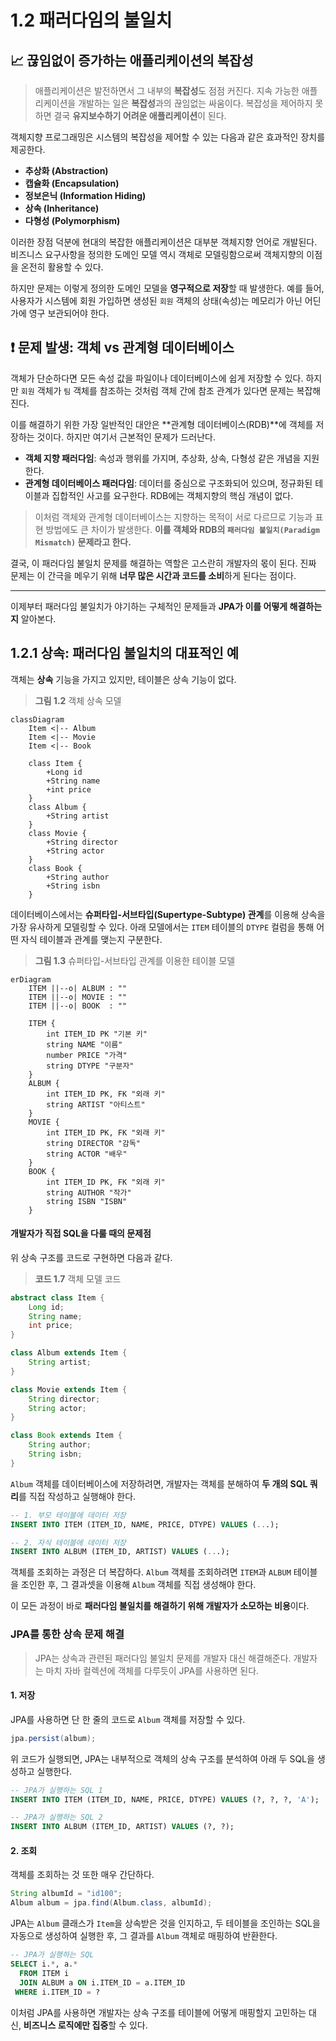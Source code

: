 # 1.2 패러다임의 불일치

## 📈 끊임없이 증가하는 애플리케이션의 복잡성

> 애플리케이션은 발전하면서 그 내부의 **복잡성**도 점점 커진다.
> 지속 가능한 애플리케이션을 개발하는 일은 **복잡성**과의 끊임없는 싸움이다.
> 복잡성을 제어하지 못하면 결국 **유지보수하기 어려운 애플리케이션**이 된다.

객체지향 프로그래밍은 시스템의 복잡성을 제어할 수 있는 다음과 같은 효과적인 장치를 제공한다.

-   **추상화 (Abstraction)**
-   **캡슐화 (Encapsulation)**
-   **정보은닉 (Information Hiding)**
-   **상속 (Inheritance)**
-   **다형성 (Polymorphism)**

이러한 장점 덕분에 현대의 복잡한 애플리케이션은 대부분 객체지향 언어로 개발된다. 비즈니스 요구사항을 정의한 도메인 모델 역시 객체로 모델링함으로써 객체지향의 이점을 온전히 활용할 수 있다.

하지만 문제는 이렇게 정의한 도메인 모델을 **영구적으로 저장**할 때 발생한다. 예를 들어, 사용자가 시스템에 회원 가입하면 생성된 `회원` 객체의 상태(속성)는 메모리가 아닌 어딘가에 영구 보관되어야 한다.

## ❗ 문제 발생: 객체 vs 관계형 데이터베이스

객체가 단순하다면 모든 속성 값을 파일이나 데이터베이스에 쉽게 저장할 수 있다. 하지만 `회원` 객체가 `팀` 객체를 참조하는 것처럼 객체 간에 참조 관계가 있다면 문제는 복잡해진다.

이를 해결하기 위한 가장 일반적인 대안은 **관계형 데이터베이스(RDB)**에 객체를 저장하는 것이다. 하지만 여기서 근본적인 문제가 드러난다.

*   **객체 지향 패러다임**: 속성과 행위를 가지며, 추상화, 상속, 다형성 같은 개념을 지원한다.
*   **관계형 데이터베이스 패러다임**: 데이터를 중심으로 구조화되어 있으며, 정규화된 테이블과 집합적인 사고를 요구한다. RDB에는 객체지향의 핵심 개념이 없다.

> 이처럼 객체와 관계형 데이터베이스는 지향하는 목적이 서로 다르므로 기능과 표현 방법에도 큰 차이가 발생한다.
> **이를 객체와 RDB의 `패러다임 불일치(Paradigm Mismatch)` 문제라고 한다.**

결국, 이 패러다임 불일치 문제를 해결하는 역할은 고스란히 개발자의 몫이 된다. 진짜 문제는 이 간극을 메우기 위해 **너무 많은 시간과 코드를 소비**하게 된다는 점이다.

---

이제부터 패러다임 불일치가 야기하는 구체적인 문제들과 **JPA가 이를 어떻게 해결하는지** 알아본다.

## 1.2.1 상속: 패러다임 불일치의 대표적인 예

객체는 **상속** 기능을 가지고 있지만, 테이블은 상속 기능이 없다.

> **그림 1.2** 객체 상속 모델

```mermaid
classDiagram
    Item <|-- Album
    Item <|-- Movie
    Item <|-- Book
    
    class Item {
        +Long id
        +String name
        +int price
    }
    class Album {
        +String artist
    }
    class Movie { 
        +String director
        +String actor
    }
    class Book {
        +String author
        +String isbn
    }
```

데이터베이스에서는 **슈퍼타입-서브타입(Supertype-Subtype) 관계**를 이용해 상속을 가장 유사하게 모델링할 수 있다. 아래 모델에서는 `ITEM` 테이블의 `DTYPE` 컬럼을 통해 어떤 자식 테이블과 관계를 맺는지 구분한다.

> **그림 1.3** 슈퍼타입-서브타입 관계를 이용한 테이블 모델

```mermaid
erDiagram
    ITEM ||--o| ALBUM : ""
    ITEM ||--o| MOVIE : ""
    ITEM ||--o| BOOK  : ""

    ITEM {
        int ITEM_ID PK "기본 키"
        string NAME "이름"
        number PRICE "가격"
        string DTYPE "구분자"
    }
    ALBUM {
        int ITEM_ID PK, FK "외래 키"
        string ARTIST "아티스트"
    }
    MOVIE {
        int ITEM_ID PK, FK "외래 키"
        string DIRECTOR "감독"
        string ACTOR "배우"
    }
    BOOK {
        int ITEM_ID PK, FK "외래 키"
        string AUTHOR "작가"
        string ISBN "ISBN"
    }
```

#### 개발자가 직접 SQL을 다룰 때의 문제점

위 상속 구조를 코드로 구현하면 다음과 같다.

> **코드 1.7** 객체 모델 코드

```java
abstract class Item {
    Long id;
    String name;
    int price;
}

class Album extends Item {
    String artist;
}

class Movie extends Item {
    String director;
    String actor;
}

class Book extends Item {
    String author;
    String isbn;
}
```

`Album` 객체를 데이터베이스에 저장하려면, 개발자는 객체를 분해하여 **두 개의 SQL 쿼리**를 직접 작성하고 실행해야 한다.

```sql
-- 1. 부모 테이블에 데이터 저장
INSERT INTO ITEM (ITEM_ID, NAME, PRICE, DTYPE) VALUES (...);

-- 2. 자식 테이블에 데이터 저장
INSERT INTO ALBUM (ITEM_ID, ARTIST) VALUES (...);
```

객체를 조회하는 과정은 더 복잡하다. `Album` 객체를 조회하려면 `ITEM`과 `ALBUM` 테이블을 조인한 후, 그 결과셋을 이용해 `Album` 객체를 직접 생성해야 한다.

이 모든 과정이 바로 **패러다임 불일치를 해결하기 위해 개발자가 소모하는 비용**이다.

### JPA를 통한 상속 문제 해결

> JPA는 상속과 관련된 패러다임 불일치 문제를 개발자 대신 해결해준다.
> 개발자는 마치 자바 컬렉션에 객체를 다루듯이 JPA를 사용하면 된다.

#### 1. 저장

JPA를 사용하면 단 한 줄의 코드로 `Album` 객체를 저장할 수 있다.

```java
jpa.persist(album);
```

위 코드가 실행되면, JPA는 내부적으로 객체의 상속 구조를 분석하여 아래 두 SQL을 생성하고 실행한다.

```sql
-- JPA가 실행하는 SQL 1
INSERT INTO ITEM (ITEM_ID, NAME, PRICE, DTYPE) VALUES (?, ?, ?, 'A');

-- JPA가 실행하는 SQL 2
INSERT INTO ALBUM (ITEM_ID, ARTIST) VALUES (?, ?);
```

#### 2. 조회

객체를 조회하는 것 또한 매우 간단하다.

```java
String albumId = "id100";
Album album = jpa.find(Album.class, albumId);
```

JPA는 `Album` 클래스가 `Item`을 상속받은 것을 인지하고, 두 테이블을 조인하는 SQL을 자동으로 생성하여 실행한 후, 그 결과를 `Album` 객체로 매핑하여 반환한다.

```sql
-- JPA가 실행하는 SQL
SELECT i.*, a.*
  FROM ITEM i
  JOIN ALBUM a ON i.ITEM_ID = a.ITEM_ID
 WHERE i.ITEM_ID = ?
```

이처럼 JPA를 사용하면 개발자는 상속 구조를 테이블에 어떻게 매핑할지 고민하는 대신, **비즈니스 로직에만 집중**할 수 있다.